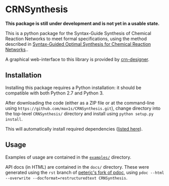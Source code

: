 # CRNSynthesis

**This package is still under development and is not yet in a usable state.**

This is a python package for the Syntax-Guide Synthesis of Chemical Reaction Networks to meet formal specifications, using the method described in [Syntax-Guided Optimal Synthesis for Chemical Reaction Networks](https://link.springer.com/chapter/10.1007/978-3-319-63390-9_20)..

A graphical web-interface to this library is provided by [crn-designer](https://github.com/jamesscottbrown/crn-designer).

## Installation

Installing this package requires a Python installation: it should be compatible with both Python 2.7 and Python 3. 

After downloading the code (either as a ZIP file or at the command-line using ``https://github.com/max1s/CRNSynthesis.git``), change directory into the top-level ``CRNSynthesis/`` directory and install using ``python setup.py install``.

This will automatically install required dependencies ([listed here](https://github.com/max1s/CRNSynthesis/blob/master/setup.py#L12)).


## Usage

Examples of usage are contained in the [``examples/``](https://github.com/max1s/CRNSynthesis/tree/master/examples) directory. 

API docs (in HTML) are contained in the ``docs/`` directory. These were generated using the ``rst`` branch of [peterjc's fork of pdoc](https://github.com/peterjc/pdoc.git), using ``pdoc --html --overwrite --docformat=restructuredtext CRNSynthesis``.